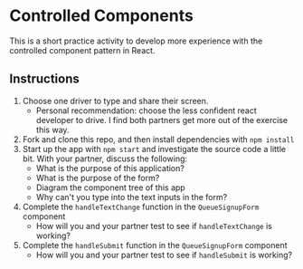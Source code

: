 # Controlled Components

This is a short practice activity to develop more experience with the controlled component pattern in React.

## Instructions

1. Choose one driver to type and share their screen.
   - Personal recommendation: choose the less confident react developer to drive. I find both partners get more out of the exercise this way.
1. Fork and clone this repo, and then install dependencies with `npm install`
1. Start up the app with `npm start` and investigate the source code a little bit. With your partner, discuss the following:
   - What is the purpose of this application?
   - What is the purpose of the form?
   - Diagram the component tree of this app
   - Why can't you type into the text inputs in the form?
1. Complete the `handleTextChange` function in the `QueueSignupForm` component
   - How will you and your partner test to see if `handleTextChange` is working?
1. Complete the `handleSubmit` function in the `QueueSignupForm` component
   - How will you and your partner test to see if `handleSubmit` is working?
